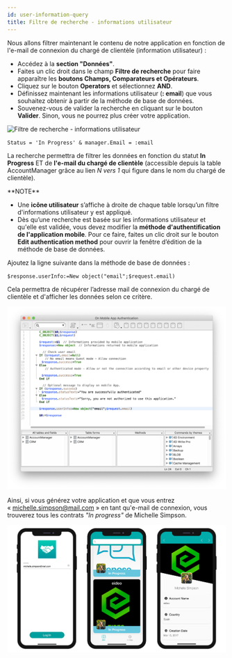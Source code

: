 ```yaml
---
id: user-information-query
title: Filtre de recherche - informations utilisateur
---
```


Nous allons filtrer maintenant le contenu de notre application en fonction de l'e-mail de connexion du chargé de clientèle (information utilisateur) :

* Accédez à la **section "Données"**.
* Faites un clic droit dans le champ **Filtre de recherche** pour faire apparaître les **boutons Champs, Comparateurs et Opérateurs**.
* Cliquez sur le bouton **Operators** et sélectionnez **AND**.
* Définissez maintenant les informations utilisateur (**: email**) que vous souhaitez obtenir à partir de la méthode de base de données.
* Souvenez-vous de valider la recherche en cliquant sur le bouton **Valider**. Sinon, vous ne pourrez plus créer votre application.

![Filtre de recherche - informations utilisateur](assets/en/restricted-queries/user-information-query.png)

```4d
Status = 'In Progress' & manager.Email = :email 
```

La recherche permettra de filtrer les données en fonction du statut **In Progress** ET de **l'e-mail du chargé de clientèle** (accessible depuis la table AccountManager grâce au lien *N vers 1* qui figure dans le nom du chargé de clientèle).

<div markdown="1" class = "tips">
**NOTE**

* Une **icône utilisateur** s’affiche à droite de chaque table lorsqu’un filtre d'informations utilisateur y est appliqué.
* Dès qu’une recherche est basée sur les informations utilisateur et qu'elle est validée, vous devez modifier la **méthode d'authentification de l'application mobile**. Pour ce faire, faites un clic droit sur le bouton **Edit authentication method** pour ouvrir la fenêtre d’édition de la méthode de base de données.
</div>

Ajoutez la ligne suivante dans la méthode de base de données :

```4d
$response.userInfo:=New object("email";$request.email)
```

Cela permettra de récupérer l’adresse mail de connexion du chargé de clientèle et d'afficher les données selon ce critère.

![Filtre de recherche - informations utilisateur](assets/restricted-queries/database-method-user-information-query.png)

Ainsi, si vous générez votre application et que vous entrez « michelle.simpson@mail.com » en tant qu'e-mail de connexion, vous trouverez tous les contrats *"In progress"* de Michelle Simpson.

![Final result](assets/restricted-queries/restricted-queries-final-result.png)




